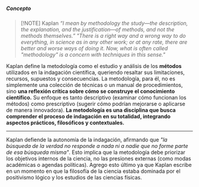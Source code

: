 ##### **Concepto**

> [!NOTE] Kaplan
> *“I mean by methodology the study—the description, the explanation, and the justification—of methods, and not the methods themselves.”*
> *"There is a right way and a wrong way to do everything, in science as in any other work; or at any rate, there are better and worse ways of doing it. Now, what is often called "methodology" is a concern with techniques in this sense."*

Kaplan define la metodología como el estudio y análisis de los **métodos** utilizados en la indagación científica, queriendo resaltar sus limitaciones, recursos, supuestos y consecuencias. La metodología, para él, no es simplemente una colección de técnicas o un manual de procedimientos, sino **una reflexión crítica sobre cómo se construye el conocimiento científico.**
Su enfoque es tanto descriptivo (examinar cómo funcionan los métodos) como prescriptivo (sugerir cómo podrían mejorarse o aplicarse de manera innovadora).
**La metodología es una disciplina que busca comprender el proceso de indagación en su totalidad, integrando aspectos prácticos, filosóficos y contextuales.**
****
Kaplan defiende la autonomía de la indagación, afirmando que *"la búsqueda de la verdad no responde a nada ni a nadie que no forme parte de esa búsqueda misma"*. Esto implica que la metodología debe priorizar los objetivos internos de la ciencia, no las presiones externas (como modas académicas o agendas políticas). Agrego esto último ya que Kaplan escribe en un momento en que la filosofía de la ciencia estaba dominada por el positivismo lógico y los estudios de las ciencias físicas. 


